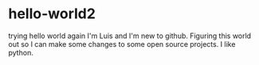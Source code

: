# hello-world2
trying hello world again
I'm Luis and I'm new to github. Figuring this world out so I can make some changes to some open source projects.
I like python.
